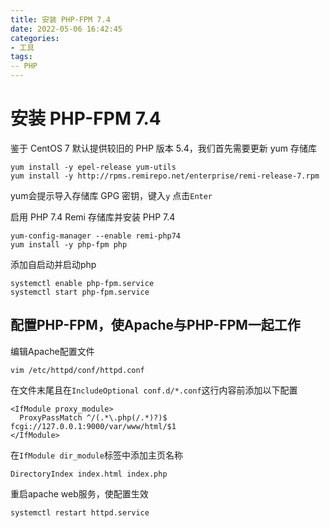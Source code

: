 ```yaml
---
title: 安装 PHP-FPM 7.4
date: 2022-05-06 16:42:45
categories:
- 工具
tags:
-- PHP
---
```

# 安装 PHP-FPM 7.4
鉴于 CentOS 7 默认提供较旧的 PHP 版本 5.4，我们首先需要更新 yum 存储库
```shell
yum install -y epel-release yum-utils  
yum install -y http://rpms.remirepo.net/enterprise/remi-release-7.rpm 
```

yum会提示导入存储库 GPG 密钥，键入`y` 点击`Enter`  

启用 PHP 7.4 Remi 存储库并安装 PHP 7.4
```shell
yum-config-manager --enable remi-php74 
yum install -y php-fpm php  
```

添加自启动并启动php
```shell
systemctl enable php-fpm.service  
systemctl start php-fpm.service  
```
## 配置PHP-FPM，使Apache与PHP-FPM一起工作
编辑Apache配置文件
```shell
vim /etc/httpd/conf/httpd.conf  
```
在文件末尾且在`IncludeOptional conf.d/*.conf`这行内容前添加以下配置
```
<IfModule proxy_module>
  ProxyPassMatch ^/(.*\.php(/.*)?)$ fcgi://127.0.0.1:9000/var/www/html/$1
</IfModule>
```
在`IfModule dir_module`标签中添加主页名称
```
DirectoryIndex index.html index.php  
```
重启apache web服务，使配置生效
```shell
systemctl restart httpd.service  
```

